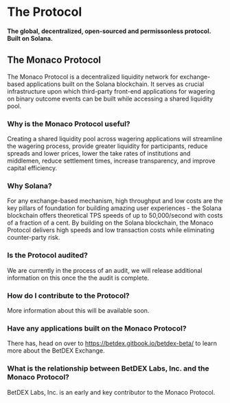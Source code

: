 # The Protocol

**The global, decentralized, open-sourced and permissonless protocol. Built on Solana.**

## The Monaco Protocol

The Monaco Protocol is a decentralized liquidity network for exchange-based applications built on the Solana blockchain. It serves as crucial infrastructure upon which third-party front-end applications for wagering on binary outcome events can be built while accessing a shared liquidity pool.

### Why is the Monaco Protocol useful?

Creating a shared liquidity pool across wagering applications will streamline the wagering process, provide greater liquidity for participants, reduce spreads and lower prices, lower the take rates of institutions and middlemen, reduce settlement times, increase transparency, and improve capital efficiency.

### Why Solana?

For any exchange-based mechanism, high throughput and low costs are the key pillars of foundation for building amazing user experiences - the Solana blockchain offers theoretical TPS speeds of up to 50,000/second with costs of a fraction of a cent. By building on the Solana blockchain, the Monaco Protocol delivers high speeds and low transaction costs while eliminating counter-party risk.

### Is the Protocol audited?

We are currently in the process of an audit, we will release additional information on this once the the audit is complete.

### How do I contribute to the Protocol?

More information about this will be available soon.

### Have any applications built on the Monaco Protocol?

There has, head on over to https://betdex.gitbook.io/betdex-beta/ to learn more about the BetDEX Exchange.

### What is the relationship between BetDEX Labs, Inc. and the Monaco Protocol?

BetDEX Labs, Inc. is an early and key contributor to the Monaco Protocol.
